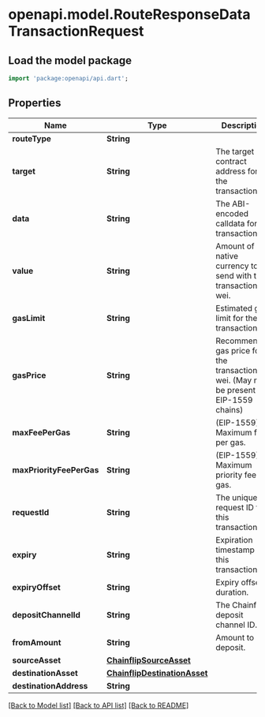# openapi.model.RouteResponseDataTransactionRequest

## Load the model package
```dart
import 'package:openapi/api.dart';
```

## Properties
Name | Type | Description | Notes
------------ | ------------- | ------------- | -------------
**routeType** | **String** |  | [optional] 
**target** | **String** | The target contract address for the transaction. | [optional] 
**data** | **String** | The ABI-encoded calldata for the transaction. | [optional] 
**value** | **String** | Amount of native currency to send with the transaction, in wei. | [optional] 
**gasLimit** | **String** | Estimated gas limit for the transaction. | [optional] 
**gasPrice** | **String** | Recommended gas price for the transaction, in wei. (May not be present for EIP-1559 chains) | [optional] 
**maxFeePerGas** | **String** | (EIP-1559) Maximum fee per gas. | [optional] 
**maxPriorityFeePerGas** | **String** | (EIP-1559) Maximum priority fee per gas. | [optional] 
**requestId** | **String** | The unique request ID for this transaction. | [optional] 
**expiry** | **String** | Expiration timestamp for this transaction. | [optional] 
**expiryOffset** | **String** | Expiry offset duration. | [optional] 
**depositChannelId** | **String** | The Chainflip deposit channel ID. | [optional] 
**fromAmount** | **String** | Amount to deposit. | [optional] 
**sourceAsset** | [**ChainflipSourceAsset**](ChainflipSourceAsset.md) |  | [optional] 
**destinationAsset** | [**ChainflipDestinationAsset**](ChainflipDestinationAsset.md) |  | [optional] 
**destinationAddress** | **String** |  | [optional] 

[[Back to Model list]](../README.md#documentation-for-models) [[Back to API list]](../README.md#documentation-for-api-endpoints) [[Back to README]](../README.md)


